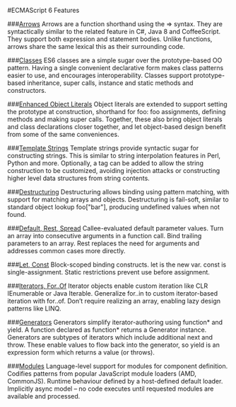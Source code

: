 #ECMAScript 6 Features

###[Arrows](https://github.com/dnbard/es6-guide/blob/master/ecma6/arrows.md)
Arrows are a function shorthand using the => syntax. They are syntactically similar to the related feature in C#, Java 8 and CoffeeScript. They support both expression and statement bodies. Unlike functions, arrows share the same lexical this as their surrounding code.

###[Classes](https://github.com/dnbard/es6-guide/blob/master/ecma6/classes.md)
ES6 classes are a simple sugar over the prototype-based OO pattern. Having a single convenient declarative form makes class patterns easier to use, and encourages interoperability. Classes support prototype-based inheritance, super calls, instance and static methods and constructors.

###[Enhanced Object Literals](https://github.com/dnbard/es6-guide/blob/master/ecma6/objectLiterals.md)
Object literals are extended to support setting the prototype at construction, shorthand for foo: foo assignments, defining methods and making super calls. Together, these also bring object literals and class declarations closer together, and let object-based design benefit from some of the same conveniences.

###[Template Strings](https://github.com/dnbard/es6-guide/blob/master/ecma6/templateStrings.md)
Template strings provide syntactic sugar for constructing strings. This is similar to string interpolation features in Perl, Python and more. Optionally, a tag can be added to allow the string construction to be customized, avoiding injection attacks or constructing higher level data structures from string contents.

###[Destructuring](https://github.com/dnbard/es6-guide/blob/master/ecma6/destructuring.md)
Destructuring allows binding using pattern matching, with support for matching arrays and objects. Destructuring is fail-soft, similar to standard object lookup foo["bar"], producing undefined values when not found.

###[Default, Rest, Spread](https://github.com/dnbard/es6-guide/blob/master/ecma6/default.md)
Callee-evaluated default parameter values. Turn an array into consecutive arguments in a function call. Bind trailing parameters to an array. Rest replaces the need for arguments and addresses common cases more directly.

###[Let, Const](https://github.com/dnbard/es6-guide/blob/master/ecma6/let.md)
Block-scoped binding constructs. let is the new var. const is single-assignment. Static restrictions prevent use before assignment.

###[Iterators, For..Of](https://github.com/dnbard/es6-guide/blob/master/ecma6/iterators.md)
Iterator objects enable custom iteration like CLR IEnumerable or Java Iterable. Generalize for..in to custom iterator-based iteration with for..of. Don’t require realizing an array, enabling lazy design patterns like LINQ.

###[Generators](https://github.com/dnbard/es6-guide/blob/master/ecma6/generators.md)
Generators simplify iterator-authoring using function* and yield. A function declared as function* returns a Generator instance. Generators are subtypes of iterators which include additional next and throw. These enable values to flow back into the generator, so yield is an expression form which returns a value (or throws).

###[Modules](https://github.com/dnbard/es6-guide/blob/master/ecma6/modules.md)
Language-level support for modules for component definition. Codifies patterns from popular JavaScript module loaders (AMD, CommonJS). Runtime behaviour defined by a host-defined default loader. Implicitly async model – no code executes until requested modules are available and processed.